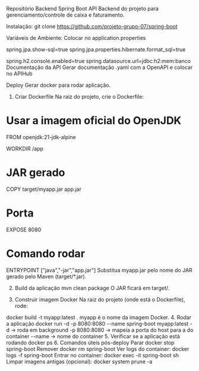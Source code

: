 Repositório Backend Spring Boot
API Backend do projeto para gerenciamento/controle de caixa e faturamento.

Instalação:
  git clone https://github.com/projeto-grupo-07/spring-boot
 
Variáveis de Ambiente:
Colocar no application.properties

  spring.jpa.show-sql=true
  spring.jpa.properties.hibernate.format_sql=true

  spring.h2.console.enabled=true
  spring.datasource.url=jdbc:h2:mem:banco 
Documentação da API
Gerar documentação .yaml com a OpenAPI e colocar no APIHub

Deploy
Gerar docker para rodar aplicação.

1. Criar Dockerfile
Na raiz do projeto, crie o Dockerfile:

# Usar a imagem oficial do OpenJDK
FROM openjdk:21-jdk-alpine

WORKDIR /app
# JAR gerado
COPY target/myapp.jar app.jar
# Porta
EXPOSE 8080

# Comando rodar
ENTRYPOINT ["java","-jar","app.jar"]
Substitua myapp.jar pelo nome do JAR gerado pelo Maven (target/*.jar).

2. Build da aplicação
  mvn clean package
O JAR ficará em target/.

3. Construir imagem Docker
Na raiz do projeto (onde está o Dockerfile), rode:

  docker build -t myapp:latest .
myapp é o nome da imagem Docker.
4. Rodar a aplicação
  docker run -d -p 8080:8080 --name spring-boot myapp:latest
-d → roda em background
-p 8080:8080 → mapeia a porta do host para a do container
--name → nome do container
5. Verificar se a aplicação está rodando
  docker ps
6. Comandos úteis pós-deploy
Parar
docker stop spring-boot
Remover
docker rm spring-boot
Ver logs do container:
docker logs -f spring-boot
Entrar no container:
docker exec -it spring-boot sh
Limpar imagens antigas (opcional):
docker system prune -a
